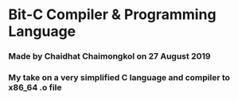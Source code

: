 # Bit-C Compiler & Programming Language
### Made by Chaidhat Chaimongkol on 27 August 2019
### My take on a very simplified C language and compiler to x86_64 .o file
